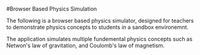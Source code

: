 #Browser Based Physics Simulation

The following is a browser based physics simulator, designed for teachers to demonstrate physics concepts to students in a sandbox environemnt.

The application simulates multiple fundemental physics concepts such as Netwon's law of gravitation, and Coulomb's law of magnetism.
